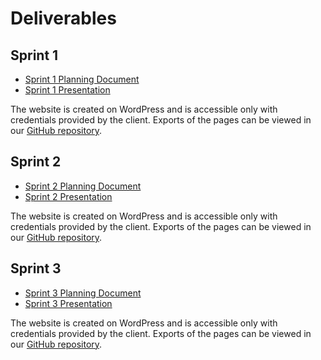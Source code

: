 # Deliverables

## Sprint 1

- <a href="https://github.com/cs495-bowfin/marketing/blob/main/sprint1/Sprint%201%20Planning%20Document.pdf" target="_blank">Sprint 1 Planning Document</a>
- <a href="https://github.com/cs495-bowfin/marketing/blob/main/sprint1/Sprint%201%20Presentation.pdf" target="_blank">Sprint 1 Presentation</a>

The website is created on WordPress and is accessible only with credentials provided by the client. Exports of the pages can be viewed in our <a href="https://github.com/cs495-bowfin/marketing/tree/main/beechnut-kennels-site" target="_blank">GitHub repository</a>.

## Sprint 2

- <a href="https://github.com/cs495-bowfin/marketing/blob/main/sprint2/Sprint%202%20Planning%20Document.pdf" target="_blank">Sprint 2 Planning Document</a>
- <a href="" target="_blank">Sprint 2 Presentation</a>

The website is created on WordPress and is accessible only with credentials provided by the client. Exports of the pages can be viewed in our <a href="https://github.com/cs495-bowfin/marketing/tree/main/beechnut-kennels-site" target="_blank">GitHub repository</a>.

## Sprint 3

- <a href="" target="_blank">Sprint 3 Planning Document</a>
- <a href="" target="_blank">Sprint 3 Presentation</a>

The website is created on WordPress and is accessible only with credentials provided by the client. Exports of the pages can be viewed in our <a href="https://github.com/cs495-bowfin/marketing/tree/main/beechnut-kennels-site" target="_blank">GitHub repository</a>.
